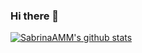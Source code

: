### Hi there 👋

<!--
**SabrinaAMM/SabrinaAMM** is a ✨ _special_ ✨ repository because its `README.md` (this file) appears on your GitHub profile.

Here are some ideas to get you started:

- 🔭 I’m currently working on ...
- 🌱 I’m currently learning ...
- 👯 I’m looking to collaborate on ...
- 🤔 I’m looking for help with ...
- 💬 Ask me about ...
- 📫 How to reach me: ...
- 😄 Pronouns: ...
- ⚡ Fun fact: ...
-->
[![SabrinaAMM's github stats](https://github-readme-stats.vercel.app/api?username=SabrinaAMM)](https://github.com/SabrinaAMM/github-readme-stats)
